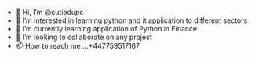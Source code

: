 - 👋 Hi, I’m @cutiedupc
- 👀 I’m interested in learning python and it application to different sectors
- 🌱 I’m currently learning application of Python in Finance
- 💞️ I’m looking to collaborate on any project
- 📫 How to reach me ...+447759517167

<!---
cutiedupc/cutiedupc is a ✨ special ✨ repository because its `README.md` (this file) appears on your GitHub profile.
You can click the Preview link to take a look at your changes.
--->
